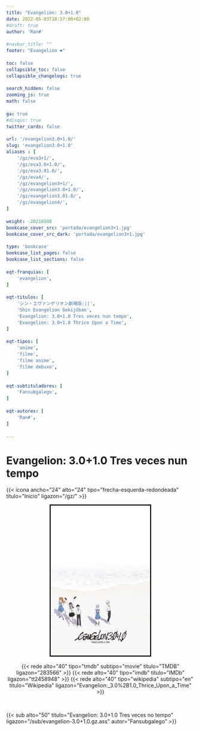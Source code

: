 ```yaml
---
title: "Evangelion: 3.0+1.0"
date: 2022-05-03T18:57:00+02:00
#draft: true
author: 'Ran#'

#navbar_title: ""
footer: "Evangelion ❤️"

toc: false
collapsible_toc: false
collapsible_changelogs: true

search_hidden: false
zooming_js: true
math: false

ga: true
#disqus: true
twitter_cards: false

url: '/evangelion3.0+1.0/'
slug: 'evangelion3.0+1.0'
aliases : [
    '/gz/eva3+1/',
    '/gz/eva3.0+1.0/',
    '/gz/eva3.01.0/',
    '/gz/eva4/',
    '/gz/evangelion3+1/',
    '/gz/evangelion3.0+1.0/',
    '/gz/evangelion3.01.0/',
    '/gz/evangelion4/',
]

weight: -20210308
bookcase_cover_src: 'portada/evangelion3+1.jpg'
bookcase_cover_src_dark: 'portada/evangelion3+1.jpg'

type: 'bookcase'
bookcase_list_pages: false
bookcase_list_sections: false

eqt-franquias: [
    'evangelion',
]

eqt-titulos: [
    'シン・エヴァンゲリオン劇場版:||',
    'Shin Evangelion Gekijôban',
    'Evangelion: 3.0+1.0 Tres veces nun tempo',
    'Evangelion: 3.0+1.0 Thrice Upon a Time',
]

eqt-tipos: [
    'anime',
    'filme',
    'filme anime',
    'filme debuxo',
]

eqt-subtituladores: [
    'Fansubgalego',
]

eqt-autores: [
    'Ran#',
]

---
```


# Evangelion: 3.0+1.0 Tres veces nun tempo

{{< icona ancho="24" alto="24" tipo="frecha-esquerda-redondeada" titulo="Inicio" ligazon="/gz/" >}}

<div style="text-align: center">
<img style="border: 3px solid currentColor" height="400" title="Evangelion: 3.0+1.0" alt="Evangelion: 3.0+1.0" src="/portada/evangelion3+1.jpg">

{{< rede alto="40" tipo="tmdb" subtipo="movie" titulo="TMDB" ligazon="283566" >}}
{{< rede alto="40" tipo="imdb" titulo="IMDb" ligazon="tt2458948" >}}
{{< rede alto="40" tipo="wikipedia" subtipo="en" titulo="Wikipedia" ligazon="Evangelion:_3.0%2B1.0\_Thrice_Upon_a_Time" >}}
</div>

<br>

{{< sub alto="50" titulo="Evangelion: 3.0+1.0 Tres veces no tempo" ligazon="/sub/evangelion-3.0+1.0.gz.ass" autor="Fansubgalego" >}}
